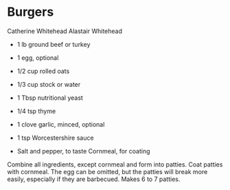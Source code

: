 # Burgers

Catherine Whitehead
Alastair Whitehead

- 1 lb ground beef or turkey
- 1 egg, optional
- 1/2 cup rolled oats
- 1/3 cup stock or water
- 1 Tbsp nutritional yeast

- 1/4 tsp thyme
- 1 clove garlic, minced, optional
- 1 tsp Worcestershire sauce
- Salt and pepper, to taste Cornmeal, for coating

Combine all ingredients, except cornmeal and form into patties. Coat patties with cornmeal. The egg can be omitted, but the patties will break more easily, especially if they are barbecued. Makes 6 to 7 patties.